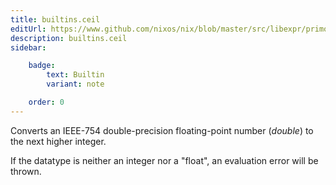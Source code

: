 ```yaml
---
title: builtins.ceil
editUrl: https://www.github.com/nixos/nix/blob/master/src/libexpr/primops.cc
description: builtins.ceil
sidebar:

    badge:
        text: Builtin
        variant: note

    order: 0
---
```


Converts an IEEE-754 double-precision floating-point number (*double*) to
the next higher integer.

If the datatype is neither an integer nor a "float", an evaluation error will be
thrown.



